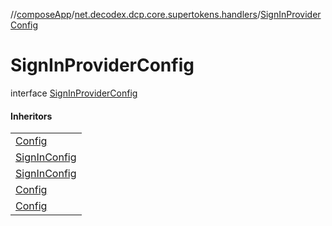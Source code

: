 //[composeApp](../../../index.md)/[net.decodex.dcp.core.supertokens.handlers](../index.md)/[SignInProviderConfig](index.md)

# SignInProviderConfig

interface [SignInProviderConfig](index.md)

#### Inheritors

| |
|---|
| [Config](../../net.decodex.dcp.core.supertokens.recipes.emailpassword/-email-password/-config/index.md) |
| [SignInConfig](../../net.decodex.dcp.core.supertokens.recipes.passwordless/-passwordless-link-code/-sign-in-config/index.md) |
| [SignInConfig](../../net.decodex.dcp.core.supertokens.recipes.passwordless/-passwordless-input-code/-sign-in-config/index.md) |
| [Config](../../net.decodex.dcp.core.supertokens.recipes.thirdparty/-third-party-sign-in-auth-code/-config/index.md) |
| [Config](../../net.decodex.dcp.core.supertokens.recipes.thirdparty/-third-party-sign-in-tokens/-config/index.md) |
